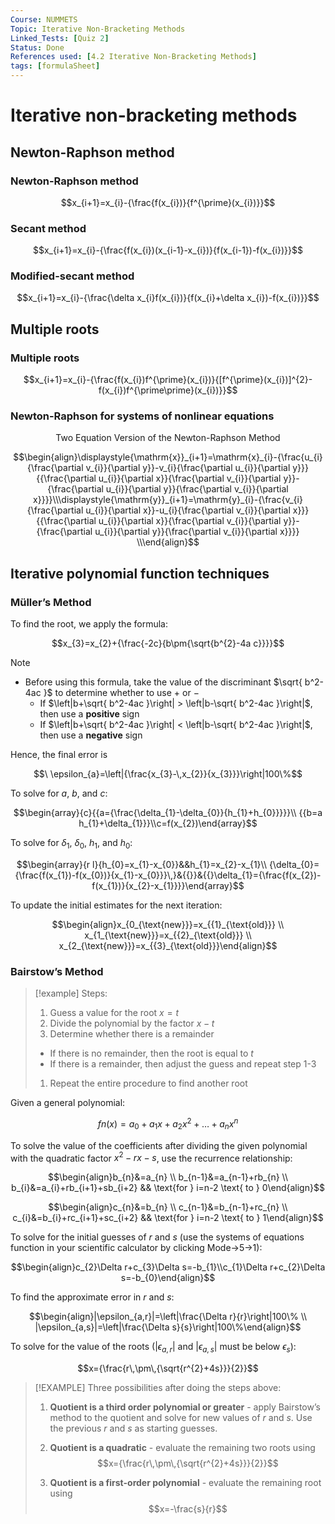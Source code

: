 ```yaml
---
Course: NUMMETS
Topic: Iterative Non-Bracketing Methods
Linked_Tests: [Quiz 2]
Status: Done
References used: [4.2 Iterative Non-Bracketing Methods]
tags: [formulaSheet]
---
```


# Iterative non-bracketing methods

## Newton-Raphson method

### Newton-Raphson method

$$x_{i+1}=x_{i}-{\frac{f(x_{i})}{f^{\prime}(x_{i})}}$$

### Secant method

$$x_{i+1}=x_{i}-{\frac{f(x_{i})(x_{i-1}-x_{i})}{f(x_{i-1})-f(x_{i})}}$$

### Modified-secant method

$$x_{i+1}=x_{i}-{\frac{\delta x_{i}f(x_{i})}{f(x_{i}+\delta x_{i})-f(x_{i})}}$$

## Multiple roots

### Multiple roots

$$x_{i+1}=x_{i}-{\frac{f(x_{i})f^{\prime}(x_{i})}{[f^{\prime}(x_{i})]^{2}-f(x_{i})f^{\prime\prime}(x_{i})}}$$

### Newton-Raphson for systems of nonlinear equations

$$\text{Two Equation Version of the Newton-Raphson Method}$$

$$\begin{align}\displaystyle{\mathrm{x}}_{i+1}=\mathrm{x}_{i}-{\frac{u_{i}{\frac{\partial v_{i}}{\partial y}}-v_{i}{\frac{\partial u_{i}}{\partial y}}}{{\frac{\partial u_{i}}{\partial x}}{\frac{\partial v_{i}}{\partial y}}-{\frac{\partial u_{i}}{\partial y}}{\frac{\partial v_{i}}{\partial x}}}}\\\displaystyle{\mathrm{y}}_{i+1}=\mathrm{y}_{i}-{\frac{v_{i}{\frac{\partial u_{i}}{\partial x}}-u_{i}{\frac{\partial v_{i}}{\partial x}}}{{\frac{\partial u_{i}}{\partial x}}{\frac{\partial v_{i}}{\partial y}}-{\frac{\partial u_{i}}{\partial y}}{\frac{\partial v_{i}}{\partial x}}}}   \\\end{align}$$

## Iterative polynomial function techniques

### Müller’s Method

To find the root, we apply the formula:

$$x_{3}=x_{2}+{\frac{-2c}{b\pm{\sqrt{b^{2}-4a c}}}}$$

> [!NOTE]
> - Before using this formula, take the value of the discriminant $\sqrt{ b^2-4ac }$ to determine whether to use $+$ or $-$
> 	- If $\left|b+\sqrt{ b^2-4ac }\right| > \left|b-\sqrt{ b^2-4ac }\right|$, then use a **positive** sign
> 	- If $\left|b+\sqrt{ b^2-4ac }\right| < \left|b-\sqrt{ b^2-4ac }\right|$, then use a **negative** sign

Hence, the final error is

$$\ \epsilon_{a}=\left|{\frac{x_{3}-\,x_{2}}{x_{3}}}\right|100\%$$

To solve for $a$, $b$, and $c$:

$$\begin{array}{c}{{a={\frac{\delta_{1}-\delta_{0}}{h_{1}+h_{0}}}}}\\ {{b=a h_{1}+\delta_{1}}}\\c=f(x_{2})\end{array}$$

To solve for $\delta_{1}$, $\delta_{0}$, $h_{1}$, and $h_{0}$:

$$\begin{array}{r l}{h_{0}=x_{1}-x_{0}}&&h_{1}=x_{2}-x_{1}\\ {\delta_{0}={\frac{f(x_{1})-f(x_{0})}{x_{1}-x_{0}}}\,}&{{}}&{{}\delta_{1}={\frac{f(x_{2})-f(x_{1})}{x_{2}-x_{1}}}}\end{array}$$

To update the initial estimates for the next iteration:

 $$\begin{align}x_{0_{\text{new}}}=x_{{1}_{\text{old}}} \\ x_{1_{\text{new}}}=x_{{2}_{\text{old}}} \\ x_{2_{\text{new}}}=x_{{3}_{\text{old}}}\end{align}$$

### Bairstow’s Method

> [!example] Steps:
> 1. Guess a value for the root $x=t$
> 2. Divide the polynomial by the factor $x-t$
> 3. Determine whether there is a remainder
> 	- If there is no remainder, then the root is equal to $t$
> 	- If there is a remainder, then adjust the guess and repeat step 1-3
> 1. Repeat the entire procedure to find another root

Given a general polynomial:

$$fn(x)=a_{0}+a_{1}x+a_{2}x^2+\dots+a_{n}x^n$$

To solve the value of the coefficients after dividing the given polynomial with the quadratic factor $x^2-rx-s$, use the recurrence relationship:

$$\begin{align}b_{n}&=a_{n} \\ b_{n-1}&=a_{n-1}+rb_{n} \\ b_{i}&=a_{i}+rb_{i+1}+sb_{i+2} && \text{for } i=n-2 \text{ to } 0\end{align}$$

$$\begin{align}c_{n}&=b_{n} \\ c_{n-1}&=b_{n-1}+rc_{n} \\ c_{i}&=b_{i}+rc_{i+1}+sc_{i+2} && \text{for } i=n-2 \text{ to } 1\end{align}$$

To solve for the initial guesses of $r$ and $s$ (use the systems of equations function in your scientific calculator by clicking Mode→5→1):

$$\begin{align}c_{2}\Delta r+c_{3}\Delta s=-b_{1}\\c_{1}\Delta r+c_{2}\Delta s=-b_{0}\end{align}$$

To find the approximate error in $r$ and $s$:

$$\begin{align}|\epsilon_{a,r}|=\left|\frac{\Delta r}{r}\right|100\% \\ |\epsilon_{a,s}|=\left|\frac{\Delta s}{s}\right|100\%\end{align}$$

To solve for the value of the roots ($|\epsilon_{a,r}|$ and $|\epsilon _{a,s}|$ must be below $\epsilon_{s}$):

$$x={\frac{r\,\pm\,{\sqrt{r^{2}+4s}}}{2}}$$

> [!EXAMPLE] Three possibilities after doing the steps above:
> 1. **Quotient is a third order polynomial or greater** - apply Bairstow’s method to the quotient and solve for new values of $r$ and $s$. Use the previous $r$ and $s$ as starting guesses.
>
> 2. **Quotient is a quadratic** - evaluate the remaining two roots using $$x={\frac{r\,\pm\,{\sqrt{r^{2}+4s}}}{2}}$$
>
> 3. **Quotient is a first-order polynomial** - evaluate the remaining root using $$x=-\frac{s}{r}$$
